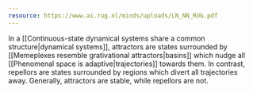 ```yaml
---
resource: https://www.ai.rug.nl/minds/uploads/LN_NN_RUG.pdf
---
```


In a [[Continuous-state dynamical systems share a common structure|dynamical systems]], attractors are states surrounded by [[Memeplexes resemble grativational attractors|basins]] which nudge all [[Phenomenal space is adaptive|trajectories]] towards them. In contrast, repellors are states surrounded by regions which divert all trajectories away. Generally, attractors are stable, while repellors are not.